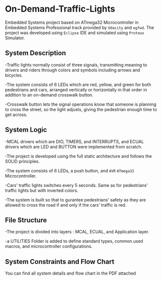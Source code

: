 # On-Demand-Traffic-Lights
Embedded Systems project based on ATmega32 Microcontroller in Embedded Systems Professional track provided by `Udacity` and `egfwd`. The project was developed using `Eclipse` IDE and simulated using `Proteus` Simulator.

## System Description
-Traffic lights normally consist of three signals, transmitting meaning to drivers and riders through colors and symbols including arrows and bicycles.

-The system consists of 6 LEDs which are red, yellow, and green for both pedestrians and cars, arranged vertically or horizontally in that order in addition to an on-demand crosswalk button.

-Crosswalk button lets the signal operations know that someone is planning to cross the street, so the light adjusts, giving the pedestrian enough time to get across.


## System Logic
-MCAL drivers which are DIO, TIMERS, and INTERRUPTS, and ECUAL drivers which are LED and BUTTON were implemented from scratch.

-The project is developed using the full static architecture and follows the SOLID principles.

-The system consists of 6 LEDs, a push button, and `AVR` `ATmega32` Microcontroller.

-Cars' traffic lights switches every 5 seconds. Same as for pedestrians' traffic lights but with inverted colors.

-The system is built so that to gurantee pedestrians' safety as they are allowed to cross the road if and only if the cars' traffic is red.


## File Structure
-The project is divided into layers : MCAL, ECUAL, and Application layer.

-a UTILITIES Folder is added to define standard types, common used macros, and microcontroller configurations.

## System Constraints and Flow Chart
You can find all system details and flow chart in the PDF attached 
